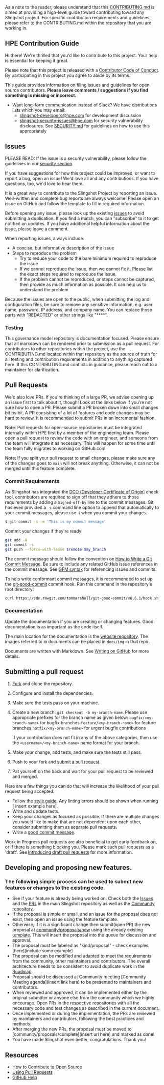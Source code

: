 As a note to the reader, please understand that this [CONTRIBUTING.md](CONTRIBUTING.md) is aimed at providing a high-level guide toward contributing toward any Slingshot project. For specific contribution requirements and guidelines, please refer to the CONTRIBUTING.md within the repository that you are working in. 

## HPE Contribution Guide

Hi there! We're thrilled that you'd like to contribute to this project. Your help is essential for keeping it great.

Please note that this project is released with a [Contributor Code of Conduct][code-of-conduct]. By participating in this project you agree to abide by its terms.

This guide provides information on filing issues and guidelines for open source contributors. **Please leave comments / suggestions if you find something is missing or incorrect.**

<!-- TODO
Contributors are encouraged to collaborate using the following resources in addition to the GitHub [issue tracker](https://github.com/HewlettPackard/<insert repo url here>):
-->

<!-- 
TODO
* [Public community meetings][community-meetings]
-->
* Want long-form communication instead of Slack? We have distributions lists which you may email:
  * [slingshot-developers@hpe.com](mailto:slingshot-developers@hpe.com) for development discussion
  * [slingshot-security-issues@hpe.com](mailto:slingshot-security-issues@hpe.com) for security vulnerability disclosures. See [SECURITY.md](SECURITY.md) for guidelines on how to use this appropriately

<!-- 
TODO: external Slack access
* Chat with us on the [Insert organization name here] Slack ([get an invitation here](org-slack] ) [external Slack only]
  * [#user-slack-channel][users-slack] for end-user discussions
  * [#dev-slack-channel][dev-slack] for development discussions
-->

<!-- 
TODO: add a user mailing list
[insert-project-name-here-users][users-dl] for end-user discussions
-->

<!-- 
TODO: Add details on how to join the mailing lists
-->

## Issues

PLEASE READ: If the issue is a security vulnerability, please follow the guidelines in our [security section](SECURITY.md).

If you have suggestions for how this project could be improved, or want to report a bug, open an issue! We'd love all and any contributions. If you have questions, too, we'd love to hear them.

It is a great way to contribute to the Slingshot Project by reporting an issue. Well-written and complete bug reports are always welcome! Please open an issue on GitHub and follow the template to fill in required information.

<!-- TODO add url for issues --> 
Before opening any issue, please look up the existing [issues](https://insert/url/here) to avoid submitting a duplication.
If you find a match, you can "subscribe" to it to get notified on updates. If you have additional helpful information about the issue, please leave a comment.

When reporting issues, always include:

* A concise, but informative description of the issue
* Steps to reproduce the problem
  - Try to reduce your code to the bare minimum required to reproduce the issue
  - If we cannot reproduce the issue, then we cannot fix it. Please list the exact steps required to reproduce the issue. 
  - If the problem cannot be reproduced, or steps cannot be captured, then provide as much information as possible. It can help us to understand the problem.
<!-- TODO add additional bullets -->

Because the issues are open to the public, when submitting the log and configuration files, be sure to remove any sensitive information, e.g. user name, password, IP address, and company name. You can
replace those parts with "REDACTED" or other strings like "****".

### Testing
<!-- TODO
Help your contributors help you. 

Outline the necessary tests that need to be passed for any contribution.
Encourage your contributors to also supply any additional tests that they use to test their contributions.
If you need inspiration, there are a number of best practices outlined at https://github.com/topics/testing-practices for a variety of applications, languages, and platforms.
-->
This governance model repository is documentation focused. Please ensure that all markdown can be rendered prior to submission as a pull request. For contributors to other repositories within the project, use the CONTRIBUTING.md located within that repository as the source of truth for all testing and contribution requirements in addition to anything captured here. If this CONTRIBUTING.md conflicts in guidance, please reach out to a maintainer for clarification.

## Pull Requests

We'd also love PRs. If you're thinking of a large PR, we advise opening up an issue first to talk about it, though! Look at the links below if you're not sure how to open a PR. Please submit a PR broken down into small changes bit by bit. A PR consisting of a lot of features and code changes may be hard to review. It is recommended to submit PRs in an incremental fashion.

Note: Pull requests for open-source repositories must be integrated internally within HPE first by a member of the engineering team. Please open a pull request to review the code with an engineer, and someone from the team will integrate it as necessary. This will happen for some time until the team fully migrates to working on GitHub.com

Note: If you split your pull request to small changes, please make sure any of the changes goes to `main` will not break anything. Otherwise, it can not be merged until this feature complete.

### Commit Requirements

As Slingshot has integrated the [DCO (Developer Certificate of Origin)](https://probot.github.io/apps/dco/) check tool, contributors are required to sign off that they adhere to those requirements by adding a `Signed-off-by` line to the commit messages. Git has even provided a `-s` command line option to append that automatically to your commit messages, please use it when you commit your changes.

```bash
$ git commit -s -m 'This is my commit message'
```

Commit your changes if they're ready:

```bash
git add -A
git commit -s 
git push --force-with-lease $remote $my_branch
```

The commit message should follow the convention on [How to Write a Git Commit Message](http://chris.beams.io/posts/git-commit/). Be sure to include any related GitHub issue references in the commit message. See [GFM syntax](https://guides.github.com/features/mastering-markdown/#GitHub-flavored-markdown) for referencing issues and commits.

To help write conformant commit messages, it is recommended to set up the [git-good-commit](https://github.com/tommarshall/git-good-commit) commit hook. Run this command in the repository's root directory:

```sh
curl https://cdn.rawgit.com/tommarshall/git-good-commit/v0.6.1/hook.sh > .git/hooks/commit-msg && chmod +x .git/hooks/commit-msg
```

### Documentation

Update the documentation if you are creating or changing features. Good documentation is as important as the code itself.

The main location for the documentation is the [website repository](https://github.com/HewlettPackard/doc-repository). The images referred to in documents can be placed in `docs/img` in that repo.

Documents are written with Markdown. See [Writing on GitHub](https://help.github.com/categories/writing-on-github/) for more details.

## Submitting a pull request

1. [Fork][fork] and clone the repository.

2. Configure and install the dependencies. 
<!-- TODO add example -->

3. Make sure the tests pass on your machine. 
<!-- TODO add example 
[ insert example here], note: these tests also apply the linter, so there's no need to lint separately.
-->

4. Create a new branch: `git checkout -b my-branch-name`. Please use appropriate prefixes for the branch name as given below:
   `bugfix/<my-branch-name>` for bugfix branches
   `feature/<my-branch-name>` for feature branches
   `hotfix/<my-branch-name>` for urgent bugfix contributions

   If your contribution does not fit in any of the above categories, then use the `<username>/<my-branch-name>` name format for your branch.

5. Make your change, add tests, and make sure the tests still pass.

6. Push to your fork and [submit a pull request][pr].

7. Pat yourself on the back and wait for your pull request to be reviewed and merged.

Here are a few things you can do that will increase the likelihood of your pull request being accepted:

- Follow the [style guide][style]. Any linting errors should be shown when running [ insert example here].
- Write and update tests.
- Keep your changes as focused as possible. If there are multiple changes you would like to make that are not dependent upon each other, consider submitting them as separate pull requests.
- Write a [good commit message](http://tbaggery.com/2008/04/19/a-note-about-git-commit-messages.html).

Work in Progress pull requests are also beneficial to get early feedback on, or if there is something blocking you. Please mark such pull requests as a  'draft'. See [Introducing draft pull requests](https://github.blog/2019-02-14-introducing-draft-pull-requests/) for more information.

## Developing and proposing new features.

### The following simple process can be used to submit new features or changes to the existing code.
<!-- 
TODO add the appropriate examples and URLs
-->
- See if your feature is already being worked on. Check both the [Issues](https://github.com/url/here) and the [PRs](https://github.com/url/here) in the main Slingshot repository as well as the [Community repository](https://github.com/insert/url/here).
- If the proposal is simple or small, and an issue for the proposal does not exist, then open an issue using the feature template.
- Otherwise, if it is a significant change then submit(open PR) the new proposal at [community/proposals/new](https://github.com/insert/url/here) using the already existing [template](PROPOSAL_TEMPLATE.md). This will insert the proposal into the queue for discussion and approval.
- The proposal must be labeled as "kind/proposal" - check examples [here](include some example)
- The proposal can be modified and adapted to meet the requirements from the community, other maintainers and contributors. The overall architecture needs to be consistent to avoid duplicate work in the [Roadmap](https://github.com/project/wiki#roadmap).
- Proposal should be discussed at Community meeting [Community Meeting agenda](insert link here) to be presented to maintainers and contributors.
- When reviewed and approved, it can be implemented either by the original submitter or anyone else from the community which we highly encourage. Open PRs in the respective repositories with all the necessary code and test changes as described in the current document.
- Once implemented or during the implementation, the PRs are reviewed by maintainers and contributors, following the best practices and methods.
- After merging the new PRs, the proposal must be moved to [community/proposals/complete](insert url here) and marked as done!
- You have made Slingshot even better, congratulations. Thank you!

## Resources

- [How to Contribute to Open Source](https://opensource.guide/how-to-contribute/)
- [Using Pull Requests](https://help.github.com/articles/about-pull-requests/)
- [GitHub Help](https://help.github.com)

[fork]: /fork
[pr]: /compare
[style]: https://google.github.io/styleguide/shellguide.html
[code-of-conduct]: CODE_OF_CONDUCT.md

[ slack ]: https://hpe.slack.com
[community-meetings]: MEETING_SCHEDULE.md
[users-slack]: https://slack.url/user
[dev-slack]: https://slack.url/dev
[org-slack]: https://slack.url
[users-dl]: user-email@org.com
[dev-dl]: dev-email@org.com

